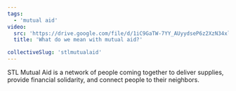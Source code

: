 ```yaml
---
tags:
  - 'mutual aid'
video:
  src: 'https://drive.google.com/file/d/1iC9GaTW-7YY_AUyydseP6z2XzN34xltf/preview'
  title: 'What do we mean with mutual aid?'

collectiveSlug: 'stlmutualaid'
---
```


STL Mutual Aid is a network of people coming together to deliver supplies, provide financial solidarity, and connect people to their neighbors.
